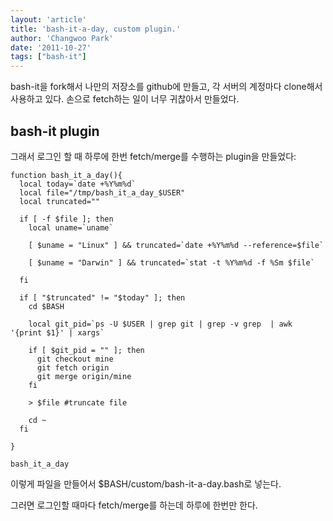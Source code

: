 ```yaml
---
layout: 'article'
title: 'bash-it-a-day, custom plugin.'
author: 'Changwoo Park'
date: '2011-10-27'
tags: ["bash-it"]
---
```


bash-it을 fork해서 나만의 저장소를 github에 만들고, 각 서버의 계정마다 clone해서 사용하고 있다. 손으로 fetch하는 일이 너무 귀찮아서 만들었다.

## bash-it plugin

그래서 로그인 할 때 하루에 한번 fetch/merge를 수행하는 plugin을 만들었다:

    function bash_it_a_day(){
      local today=`date +%Y%m%d`
      local file="/tmp/bash_it_a_day_$USER"
      local truncated=""

      if [ -f $file ]; then
        local uname=`uname`

        [ $uname = "Linux" ] && truncated=`date +%Y%m%d --reference=$file`

        [ $uname = "Darwin" ] && truncated=`stat -t %Y%m%d -f %Sm $file`

      fi

      if [ "$truncated" != "$today" ]; then
        cd $BASH

        local git_pid=`ps -U $USER | grep git | grep -v grep  | awk '{print $1}' | xargs`

        if [ $git_pid = "" ]; then
          git checkout mine
          git fetch origin
          git merge origin/mine
        fi

        > $file #truncate file

        cd ~
      fi

    }

    bash_it_a_day

이렇게 파일을 만들어서 $BASH/custom/bash-it-a-day.bash로 넣는다.

그러면 로그인할 때마다 fetch/merge를 하는데 하루에 한번만 한다.


